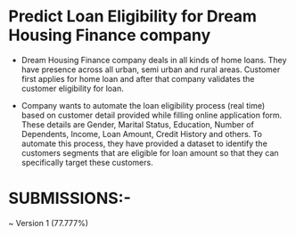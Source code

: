 # Predict Loan Eligibility for Dream Housing Finance company
- Dream Housing Finance company deals in all kinds of home loans. They have presence across all urban, semi urban and rural areas. Customer first applies for home loan and after that company validates 
the customer eligibility for loan.

- Company wants to automate the loan eligibility process (real time) based on customer detail provided while filling online application form. These details are Gender, 
Marital Status, Education, Number of Dependents, Income, Loan Amount, Credit History and others. To automate this process, they have provided a dataset to identify 
the customers segments that are eligible for loan amount so that they can specifically target these customers. 



# SUBMISSIONS:-
~ Version 1 (77.777%)
